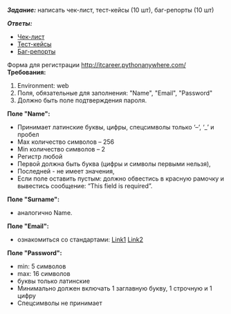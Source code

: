 _**Задание:**_ написать чек-лист, тест-кейсы (10 шт), баг-репорты (10 шт)

_**Ответы:**_

- [Чек-лист](https://docs.google.com/spreadsheets/d/1JqJy-Op6X_ycz2aTGmpEgXe4OWvt3T2T5-BdnYqisII/edit?gid=0#gid=0)
- [Тест-кейсы](https://docs.google.com/spreadsheets/d/1JqJy-Op6X_ycz2aTGmpEgXe4OWvt3T2T5-BdnYqisII/edit?gid=298107433#gid=298107433)
- [Баг-репорты](https://docs.google.com/spreadsheets/d/1JqJy-Op6X_ycz2aTGmpEgXe4OWvt3T2T5-BdnYqisII/edit?gid=1281624137#gid=1281624137)  

Форма для регистрации http://itcareer.pythonanywhere.com/
**Требования:**
1. Environment: web 
2. Поля, обязательные для заполнения: "Name", "Email", "Password"
3. Должно быть поле подтверждения пароля. 

**Поле "Name":** 
- Принимает латинские буквы, цифры, спецсимволы только ‘–‘, ‘_’ и пробел 
- Max количество символов – 256
- Min количество символов – 2
- Регистр любой 
- Первой должна быть буква (цифры и символы первыми нельзя), 
- Последней - не имеет значения, 
- Если поле оставить пустым: должно обвестись в красную рамочку и вывестись сообщение: “This field is required”. 
 
**Поле "Surname":** 
- аналогично Name. 
 
**Поле "Email":**
- ознакомиться со стандартами: [Link1](https://tools.ietf.org/html/rfc3696#page-5) [Link2](https://tools.ietf.org/html/rfc2822#section-3.4.1)  
 
**Поле "Password":** 
- min: 5 символов
- max: 16 символов
- буквы только латинские 
- Минимально должен включать 1 заглавную букву, 1 строчную и 1 цифру
- Спецсимволы не принимает



